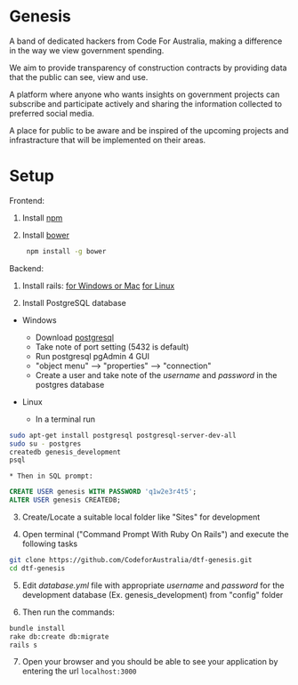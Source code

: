 # Genesis
A band of dedicated hackers from Code For Australia, making a difference in the way we view government spending.

We aim to provide transparency of construction contracts by providing data that the public can see, view and use.

A platform where anyone who wants insights on government projects can subscribe and participate actively and sharing the information collected to preferred social media.

A place for public to be aware and be inspired of the upcoming projects and infrastracture that will be implemented on their areas.

# Setup
Frontend:

1. Install [npm](https://nodejs.org/en/)

2. Install [bower](https://bower.io)

   ```bash
    npm install -g bower
   ```

Backend:

1.  Install rails:
    [for Windows or Mac](http://railsinstaller.org/en)
    [for Linux](http://railsapps.github.io/installrubyonrails-ubuntu.html)

2. Install PostgreSQL database

  * Windows
    * Download [postgresql](http://www.enterprisedb.com/products-services-training/pgdownload#windows)
    * Take note of port setting (5432 is default)
    * Run postgresql pgAdmin 4 GUI
    * "object menu" --> "properties" --> "connection"
    * Create a user and take note of the *username* and *password* in the postgres database

  * Linux
    * In a terminal run
```bash
sudo apt-get install postgresql postgresql-server-dev-all
sudo su - postgres
createdb genesis_development
psql
```

    * Then in SQL prompt:
```sql
CREATE USER genesis WITH PASSWORD 'q1w2e3r4t5';
ALTER USER genesis CREATEDB;
```

3. Create/Locate a suitable local folder like "Sites" for development

4. Open terminal ("Command Prompt With Ruby On Rails") and execute the following tasks


```bash
git clone https://github.com/CodeforAustralia/dtf-genesis.git
cd dtf-genesis
```

5. Edit *database.yml* file with appropriate *username* and *password* for the development database (Ex. genesis_development) from "config" folder

6. Then run the commands:

```bash
bundle install
rake db:create db:migrate
rails s
```

7. Open your browser and you should be able to see your application by entering the url `localhost:3000`
